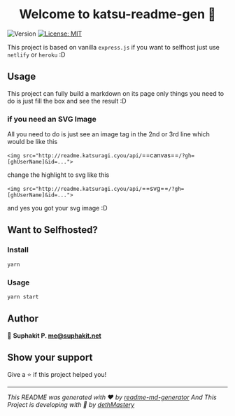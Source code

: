 <h1 align="center">Welcome to katsu-readme-gen 👋</h1>
<p>
  <img alt="Version" src="https://img.shields.io/badge/version-1.0.0-blue.svg?cacheSeconds=2592000&style=for-the-badge" />
  <a href="#" target="_blank">
    <img alt="License: MIT" src="https://img.shields.io/badge/License-MIT-yellow.svg?style=for-the-badge" />
  </a>
</p>

This project is based on vanilla `express.js` if you want to selfhost just use `netlify` or `heroku` :D

## Usage

This project can fully build a markdown on its page only things you need to do is just fill the box and see the result :D

### if you need an SVG Image

All you need to do is just see an image tag in the 2nd or 3rd line which would be like this 

`<img src="http://readme.katsuragi.cyou/api/`==canvas==`/?gh=[ghUserName]&id=...">`

change the highlight to svg like this

`<img src="http://readme.katsuragi.cyou/api/`==svg==`/?gh=[ghUserName]&id=...">`

and yes you got your svg image :D

## Want to Selfhosted?
### Install

```sh
yarn
```

### Usage

```sh
yarn start
```

## Author

👤 **Suphakit P. <me@suphakit.net>**


## Show your support

Give a ⭐️ if this project helped you!

***
_This README was generated with ❤️ by [readme-md-generator](https://github.com/kefranabg/readme-md-generator)_
_And This Project is developing with 🤍 by [dethMastery](https://github.com/dethMastery)_